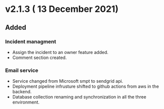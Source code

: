 # v2.1.3 ( 13 December 2021)
## Added
### Incident managment
- Assign the incident to an owner feature added.
- Comment section created.
### Email service 
- Service changed from Microsoft smpt to sendgrid api.
- Deployment pipeline infrusture shifted to github actions from aws in the backend.
- Database collection renaming and synchronization in all the three environment.
